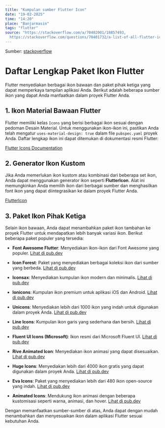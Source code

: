 ```yaml
---
title: "Kumpulan sumber Flutter Icon"
date: "19-02-2025"
time: "14:20"
place: "Banjarmasin"
tags: "flutter"
source: "https://stackoverflow.com/a/70402001/18857493,
  https://stackoverflow.com/questions/70401732/a-list-of-all-flutter-icons/70402001#70402001"
---
```

Sumber: [stackoverflow](https://stackoverflow.com/a/70402001/18857493)

# Daftar Lengkap Paket Ikon Flutter

Flutter menyediakan berbagai ikon bawaan dan paket pihak ketiga yang dapat memperkaya tampilan aplikasi Anda. Berikut adalah beberapa sumber ikon yang dapat Anda manfaatkan dalam proyek Flutter Anda.

## 1. Ikon Material Bawaan Flutter

Flutter memiliki kelas `Icons` yang berisi berbagai ikon sesuai dengan pedoman Desain Material. Untuk menggunakan ikon-ikon ini, pastikan Anda telah mengatur `uses-material-design: true` dalam file `pubspec.yaml` proyek Anda. Daftar lengkap ikon ini dapat ditemukan di dokumentasi resmi Flutter:

[Flutter Icons Documentation](https://api.flutter.dev/flutter/material/Icons-class.html)

## 2. Generator Ikon Kustom

Jika Anda memerlukan ikon kustom atau kombinasi dari beberapa set ikon, Anda dapat menggunakan generator ikon seperti **FlutterIcon**. Alat ini memungkinkan Anda memilih ikon dari berbagai sumber dan menghasilkan font ikon yang dapat diintegrasikan ke dalam proyek Flutter Anda.

[FlutterIcon](https://www.fluttericon.com/)

## 3. Paket Ikon Pihak Ketiga

Selain ikon bawaan, Anda dapat menambahkan paket ikon tambahan ke proyek Flutter untuk mendapatkan lebih banyak variasi ikon. Berikut beberapa paket populer yang tersedia:

- **Font Awesome Flutter**: Menyediakan ikon-ikon dari Font Awesome yang populer.
  [Lihat di pub.dev](https://pub.dev/packages/font_awesome_flutter)

- **Icon Forest**: Paket yang menyediakan berbagai koleksi ikon dari sumber yang berbeda.
  [Lihat di pub.dev](https://pub.dev/packages/icon_forest)

- **Iconsax**: Menyediakan kumpulan ikon modern dan minimalis.
  [Lihat di pub.dev](https://pub.dev/packages/iconsax)

- **Ionicons**: Kumpulan ikon premium untuk aplikasi iOS dan Android.
  [Lihat di pub.dev](https://pub.dev/packages/ionicons)

- **Unicons**: Menyediakan lebih dari 1000 ikon yang indah untuk digunakan dalam proyek Anda.
  [Lihat di pub.dev](https://pub.dev/packages/unicons)

- **Line Icons**: Kumpulan ikon garis yang sederhana dan bersih.
  [Lihat di pub.dev](https://pub.dev/packages/line_icons)

- **Fluent UI Icons (Microsoft)**: Ikon resmi dari Microsoft Fluent UI.
  [Lihat di pub.dev](https://pub.dev/packages/fluentui_system_icons)

- **Rive Animated Icon**: Menyediakan ikon animasi yang dapat disesuaikan.
  [Lihat di pub.dev](https://pub.dev/packages/rive_animated_icon)

- **Huge Icons**: Menyediakan lebih dari 4000 ikon gratis yang dapat digunakan dalam proyek Anda.
  [Lihat di pub.dev](https://pub.dev/packages/hugeicons)

- **Eva Icons**: Paket yang menyediakan lebih dari 480 ikon open-source yang indah.
  [Lihat di pub.dev](https://pub.dev/packages/eva_icons_flutter)

- **Animated Icons**: Mendukung ikon animasi dengan beberapa kustomisasi seperti warna, animasi, dan hover.
  [Lihat di pub.dev](https://pub.dev/packages/animated_icon)

Dengan memanfaatkan sumber-sumber di atas, Anda dapat dengan mudah menambahkan dan menyesuaikan ikon dalam aplikasi Flutter sesuai kebutuhan Anda.
